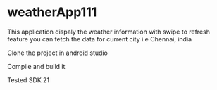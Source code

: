 # weatherApp111

This application dispaly the weather information with swipe to refresh feature you can fetch the data for current city i.e Chennai, india

Clone the project in android studio

Compile and build it 

Tested SDK 21
